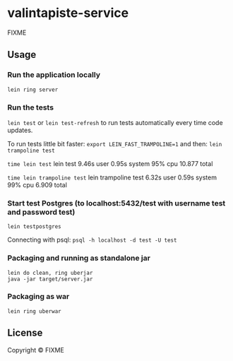 # valintapiste-service

FIXME

## Usage

### Run the application locally

`lein ring server`

### Run the tests

`lein test` or `lein test-refresh` to run tests automatically every time code updates.

To run tests little bit faster:
`export LEIN_FAST_TRAMPOLINE=1`
and then:
`lein trampoline test`

`time lein test`
lein test             9.46s user 0.95s system 95% cpu 10.877 total

`time lein trampoline test`
lein trampoline test  6.32s user 0.59s system 99% cpu 6.909 total

### Start test Postgres (to localhost:5432/test with username test and password test)

`lein testpostgres`

Connecting with psql:
`psql -h localhost -d test -U test`

### Packaging and running as standalone jar

```
lein do clean, ring uberjar
java -jar target/server.jar
```

### Packaging as war

`lein ring uberwar`

## License

Copyright ©  FIXME
